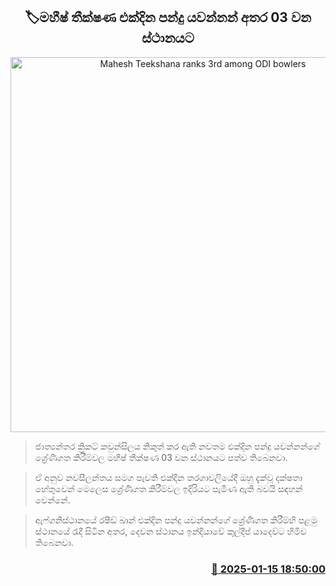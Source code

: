 <p align='center'><b><h2 align='center' title='Mahesh Teekshana ranks 3rd among ODI bowlers'>🏷මහීෂ් තීක්ෂණ එක්දින පන්දු යවන්නන් අතර 03 වන ස්ථානයට</h2></b></p>
<p align='center'><img src='https://helakuru.sgp1.cdn.digitaloceanspaces.com/esana/images/lib/maheesh-thikshana--new-archived.jpg' width='600' alt='Mahesh Teekshana ranks 3rd among ODI bowlers'></p>

> ජාත්‍යන්තර ක්‍රිකට් කවුන්සිලය නිකුත් කර ඇති නවතම එක්දින පන්දු යවන්නන්ගේ ශ්‍රේණිගත කිරීම්වල මහීෂ් තීක්ෂණ 03 වන ස්ථානයට පත්ව තිබෙනවා.

> ඒ අනුව නවසීලන්තය සමග පැවති එක්දින තරගාවලියේදී ඔහු දැක්වූ දක්ෂතා හේතුවෙන් මෙලෙස ශ්‍රේණිගත කිරීම්වල ඉදිරියට පැමිණ ඇති බවයි සඳහන් වෙන්නේ.

> ඇෆ්ගනිස්ථානයේ රෂීඩ් ඛාන් එක්දින පන්දු යවන්නන්ගේ ශ්‍රේණිගත කිරීම්හි පළමු ස්ථානයේ රැදී සිටින අතර, දෙවන ස්ථානය ඉන්දියාවේ කුල්දීප් යාදෙව්ට හිමිව තිබෙනවා.



<h3 align='right'><a href='https://www.helakuru.lk/esana/p/106602/'>📅 2025-01-15 18:50:00</a></h3>

